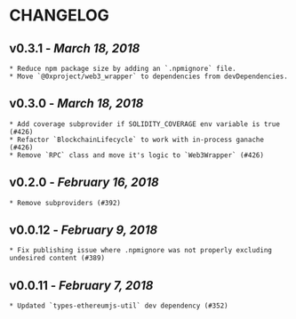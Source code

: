 # CHANGELOG

## v0.3.1 - _March 18, 2018_

    * Reduce npm package size by adding an `.npmignore` file.
    * Move `@0xproject/web3_wrapper` to dependencies from devDependencies.

## v0.3.0 - _March 18, 2018_

    * Add coverage subprovider if SOLIDITY_COVERAGE env variable is true (#426)
    * Refactor `BlockchainLifecycle` to work with in-process ganache (#426)
    * Remove `RPC` class and move it's logic to `Web3Wrapper` (#426)

## v0.2.0 - _February 16, 2018_

    * Remove subproviders (#392)

## v0.0.12 - _February 9, 2018_

    * Fix publishing issue where .npmignore was not properly excluding undesired content (#389)

## v0.0.11 - _February 7, 2018_

    * Updated `types-ethereumjs-util` dev dependency (#352)
